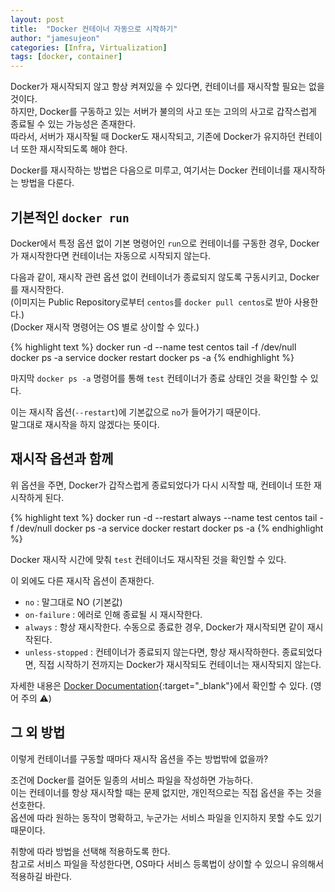```yaml
---
layout: post
title:  "Docker 컨테이너 자동으로 시작하기"
author: "jamesujeon"
categories: [Infra, Virtualization]
tags: [docker, container]
---
```


Docker가 재시작되지 않고 항상 켜져있을 수 있다면, 컨테이너를 재시작할 필요는 없을 것이다.  
하지만, Docker를 구동하고 있는 서버가 불의의 사고 또는 고의의 사고로 갑작스럽게 종료될 수 있는 가능성은 존재한다.  
따라서, 서버가 재시작될 때 Docker도 재시작되고, 기존에 Docker가 유지하던 컨테이너 또한 재시작되도록 해야 한다.

Docker를 재시작하는 방법은 다음으로 미루고, 여기서는 Docker 컨테이너를 재시작하는 방법을 다룬다.

## 기본적인 `docker run`

Docker에서 특정 옵션 없이 기본 명령어인 `run`으로 컨테이너를 구동한 경우, Docker가 재시작한다면 컨테이너는 자동으로 시작되지 않는다.

다음과 같이, 재시작 관련 옵션 없이 컨테이너가 종료되지 않도록 구동시키고, Docker를 재시작한다.  
(이미지는 Public Repository로부터 `centos`를 `docker pull centos`로 받아 사용한다.)  
(Docker 재시작 명령어는 OS 별로 상이할 수 있다.)

{% highlight text %}
docker run -d --name test centos tail -f /dev/null
docker ps -a
service docker restart
docker ps -a
{% endhighlight %}

마지막 `docker ps -a` 명령어를 통해 `test` 컨테이너가 종료 상태인 것을 확인할 수 있다.

이는 재시작 옵션(`--restart`)에 기본값으로 `no`가 들어가기 때문이다.  
말그대로 재시작을 하지 않겠다는 뜻이다.

## 재시작 옵션과 함께

위 옵션을 주면, Docker가 갑작스럽게 종료되었다가 다시 시작할 때, 컨테이너 또한 재시작하게 된다.

{% highlight text %}
docker run -d --restart always --name test centos tail -f /dev/null
docker ps -a
service docker restart
docker ps -a
{% endhighlight %}

Docker 재시작 시간에 맞춰 `test` 컨테이너도 재시작된 것을 확인할 수 있다.

이 외에도 다른 재시작 옵션이 존재한다.

- `no` : 말그대로 NO (기본값)
- `on-failure` : 에러로 인해 종료될 시 재시작한다.
- `always` : 항상 재시작한다. 수동으로 종료한 경우, Docker가 재시작되면 같이 재시작된다.
- `unless-stopped` : 컨테이너가 종료되지 않는다면, 항상 재시작하한다. 종료되었다면, 직접 시작하기 전까지는 Docker가 재시작되도 컨테이너는 재시작되지 않는다.

자세한 내용은 [Docker Documentation][Docker Documentation]{:target="_blank"}에서 확인할 수 있다. (영어 주의 ⚠️)

## 그 외 방법

이렇게 컨테이너를 구동할 때마다 재시작 옵션을 주는 방법밖에 없을까?

조건에 Docker를 걸어둔 일종의 서비스 파일을 작성하면 가능하다.  
이는 컨테이너를 항상 재시작할 때는 문제 없지만, 개인적으로는 직접 옵션을 주는 것을 선호한다.  
옵션에 따라 원하는 동작이 명확하고, 누군가는 서비스 파일을 인지하지 못할 수도 있기 때문이다.

취향에 따라 방법을 선택해 적용하도록 한다.  
참고로 서비스 파일을 작성한다면, OS마다 서비스 등록법이 상이할 수 있으니 유의해서 적용하길 바란다.

[Docker Documentation]: https://docs.docker.com/config/containers/start-containers-automatically/
